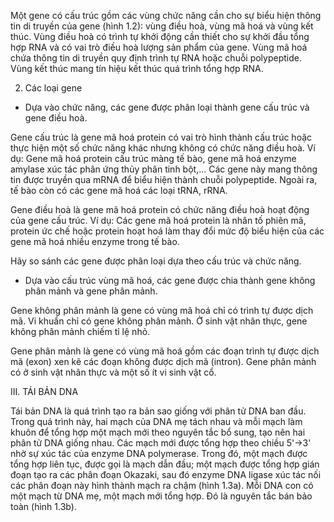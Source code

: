 Một gene có cấu trúc gồm các vùng chức năng cần cho sự biểu hiện thông tin di truyền của gene (hình 1.2): vùng điều hoà, vùng mã hoá và vùng kết thúc. Vùng điều hoà có trình tự khởi động cần thiết cho sự khởi đầu tổng hợp RNA và có vai trò điều hoà lượng sản phẩm của gene. Vùng mã hoá chứa thông tin di truyền quy định trình tự RNA hoặc chuỗi polypeptide. Vùng kết thúc mang tín hiệu kết thúc quá trình tổng hợp RNA.

2. Các loại gene

- Dựa vào chức năng, các gene được phân loại thành gene cấu trúc và gene điều hoà.

Gene cấu trúc là gene mã hoá protein có vai trò hình thành cấu trúc hoặc thực hiện một số chức năng khác nhưng không có chức năng điều hoà. Ví dụ: Gene mã hoá protein cấu trúc màng tế bào, gene mã hoá enzyme amylase xúc tác phân ứng thủy phân tinh bột,... Các gene này mang thông tin được truyền qua mRNA để biểu hiện thành chuỗi polypeptide. Ngoài ra, tế bào còn có các gene mã hoá các loại tRNA, rRNA.

Gene điều hoà là gene mã hoá protein có chức năng điều hoà hoạt động của gene cấu trúc. Ví dụ: Các gene mã hoá protein là nhân tố phiên mã, protein ức chế hoặc protein hoạt hoá làm thay đổi mức độ biểu hiện của các gene mã hoá nhiều enzyme trong tế bào.

Hãy so sánh các gene được phân loại dựa theo cấu trúc và chức năng.

- Dựa vào cấu trúc vùng mã hoá, các gene được chia thành gene không phân mảnh và gene phân mảnh.

Gene không phân mảnh là gene có vùng mã hoá chỉ có trình tự được dịch mã. Vi khuẩn chỉ có gene không phân mảnh. Ở sinh vật nhân thực, gene không phân mảnh chiếm tỉ lệ nhỏ.

Gene phân mảnh là gene có vùng mã hoá gồm các đoạn trình tự được dịch mã (exon) xen kẽ các đoạn không được dịch mã (intron). Gene phân mảnh có ở sinh vật nhân thực và một số ít vi sinh vật cổ.

III. TÁI BẢN DNA

Tái bản DNA là quá trình tạo ra bản sao giống với phân tử DNA ban đầu. Trong quá trình này, hai mạch của DNA mẹ tách nhau và mỗi mạch làm khuôn để tổng hợp một mạch mới theo nguyên tắc bổ sung, tạo nên hai phân tử DNA giống nhau. Các mạch mới được tổng hợp theo chiều 5'→3' nhờ sự xúc tác của enzyme DNA polymerase. Trong đó, một mạch được tổng hợp liên tục, được gọi là mạch dẫn đầu; một mạch được tổng hợp gián đoạn tạo ra các phân đoạn Okazaki, sau đó enzyme DNA ligase xúc tác nối các phân đoạn này hình thành mạch ra chậm (hình 1.3a). Mỗi DNA con có một mạch từ DNA mẹ, một mạch mới tổng hợp. Đó là nguyên tắc bán bảo toàn (hình 1.3b).